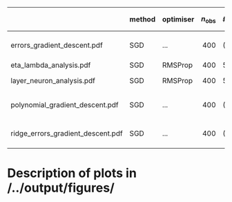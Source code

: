 |                                   | method   | optimiser   |   $n_\mathrm{obs}$ | #epochs   |   #minibatches | $\lambda$   | $\eta$   | $\gamma$   | $\varrho_1$, $\varrho_2$   | $\boldsymbol{\theta}_0$               | note   | $L-1$    | $N_l$      |
|:----------------------------------|:---------|:------------|-------------------:|:----------|---------------:|:------------|:---------|:-----------|:---------------------------|:--------------------------------------|:-------|:---------|:-----------|
| errors_gradient_descent.pdf       | SGD      | ...         |                400 | (25, 50)  |             40 | 0           | ...      |            |                            | [-0.59804832 -0.39324044  1.34226197] |        | nan      | nan        |
| eta_lambda_analysis.pdf           | SGD      | RMSProp     |                400 | 500       |             40 | ...         | ...      |            |                            |                                       |        | ?        | ?          |
| layer_neuron_analysis.pdf         | SGD      | RMSProp     |                400 | 500       |             40 | ?           | ?        |            |                            |                                       |        | $[0,10]$ | $[10,100]$ |
| polynomial_gradient_descent.pdf   | SGD      | ...         |                400 | (25, 50)  |             40 | 0           | ...      |            |                            | [-0.59804832 -0.39324044  1.34226197] |        | nan      | nan        |
| ridge_errors_gradient_descent.pdf | SGD      | ...         |                400 | (25, 50)  |             40 | 0.1         | ...      |            |                            | [-0.59804832 -0.39324044  1.34226197] |        | nan      | nan        |


# Description of plots in /../output/figures/

